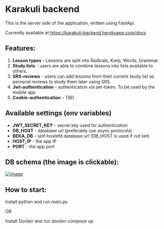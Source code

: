 # Karakuli backend
This is the server side of the application, written using FastApi.

Currently available at https://karakuli-backend.herokuapp.com/docs

## Features:
1. **Lesson types** - Lessons are split into Radicals, Kanji, Words, Grammar.
1. **Study lists** - users are able to combine lessons into lists available to others.
1. **SRS-reviews** - users can add lessons from their current study list as perosnal reviews to study them later using SRS.
1. **Jwt-authentication** - authentication via jwt-token. To be used by the mobile app
1. **Cookie-authentication** - TBD

## Available settings (env variables)
+ **JWT_SECRET_KEY** - secret key used for authentication
+ **DB_HOST** - database url (preferably use async protocols)
+ **BEKA_DB** - self-hostefd database url (DB_HOST is used if not set)
+ **HOST_IP** - the app IP
+ **PORT** - the app port

## DB schema (the image is clickable):
[![image](https://user-images.githubusercontent.com/42554566/127744390-62b20b3a-8a8b-40c8-ba12-171b91ce0c57.png)](https://dbdiagram.io/d/60b9d692b29a09603d17f068)


## How to start:
Install python and run *main.py*

OR 

Install Docker and run *docker-compose up*
